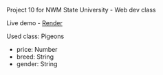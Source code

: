 Project 10 for NWM State University - Web dev class

Live demo - [Render](https://s24wb46stassen.onrender.com/)

Used class: Pigeons

- price: Number
- breed: String
- gender: String
